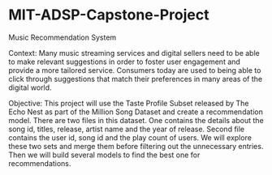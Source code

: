 # MIT-ADSP-Capstone-Project
Music Recommendation System

Context: Many music streaming services and digital sellers need to be 
able to make relevant suggestions in order to foster user engagement and 
provide a more tailored service. Consumers today are used to being able to 
click through suggestions that match their preferences in many areas of the 
digital world.

Objective: This project will use the Taste Profile Subset released by The 
Echo Nest as part of the Million Song Dataset and create a recommendation 
model. There are two files in this dataset. One contains the details about the 
song id, titles, release, artist name and the year of release. Second file contains 
the user id, song id and the play count of users. We will explore these two sets 
and merge them before filtering out the unnecessary entries. Then we will build several models to find the best one for recommendations.
